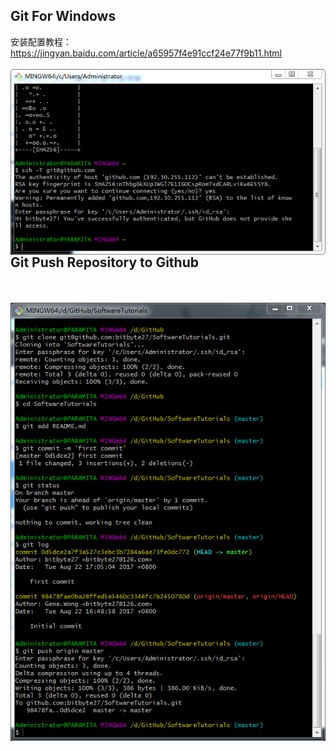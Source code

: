## Git For Windows
安装配置教程：https://jingyan.baidu.com/article/a65957f4e91ccf24e77f9b11.html<br><br>
<img src="git_install.png" align="left" >
<br><br>

## Git Push Repository to Github
<br><br>
<img src="git_push.png" align="left" >
